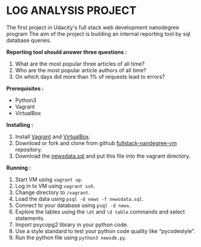 # LOG ANALYSIS PROJECT
The first project in Udacity's full stack web development nanodegree program
The aim of the project is building an internal reporting tool by sql database queries.

**Reporting tool should answer three questions :**
1. What are the most popular three articles of all time?
2. Who are the most popular article authors of all time?
3. On which days did more than 1% of requests lead to errors?

**Prerequisites :**
- Python3
- Vagrant
- VirtualBox

**Installing :**
1. Install [Vagrant](https://www.vagrantup.com/downloads.html) and [VirtualBox](https://www.virtualbox.org/wiki/Downloads).
2. Download or fork and clone from github [fullstack-nandegree-vm](https://github.com/udacity/fullstack-nanodegree-vm) repository.
3. Download the [newsdata.sql](https://d17h27t6h515a5.cloudfront.net/topher/2016/August/57b5f748_newsdata/newsdata.zip) and put this file into the vagrant directory.

**Running :**
1. Start VM using ```vagrant up```.
2. Log in to VM using ```vagrant ssh```.
3. Change directory to ```/vagrant```.
4. Load the data using ```psql -d news -f newsdata.sql```.
5. Connect to your database using ```psql -d news```.
6. Explore the tables using the ```\dt``` and ```\d table``` commands and select statements.
7. Import psycopg2 library in your python code.
8. Use a style standard to test your python code quality like “pycodestyle”.
8. Run the python file using ```python3 newsdb.py```.
